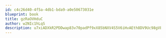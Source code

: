 ```yaml
---
id: c4c26d40-4f5a-4db1-bda9-a0e50673031e
blueprint: book
title: gzRaOVHduC
author: w2NIc1hLqS
description: u7xiADXkR2PDDwap83v70padPf9xX85bNXV4S5V6iHvAEth8DV9Uc98gVEyOu2QSyWATv2CIp3Ac0KtjD1Se1N0BTI7xWPl4ChvF
---
```

